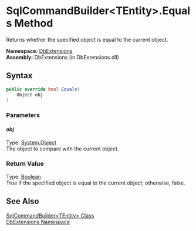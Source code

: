 SqlCommandBuilder&lt;TEntity>.Equals Method
===========================================
Returns whether the specified object is equal to the current object.

**Namespace:** [DbExtensions][1]  
**Assembly:** DbExtensions (in DbExtensions.dll)

Syntax
------

```csharp
public override bool Equals(
	Object obj
)
```

### Parameters

#### *obj*
Type: [System.Object][2]  
The object to compare with the current object.

### Return Value
Type: [Boolean][3]  
True if the specified object is equal to the current object; otherwise, false.

See Also
--------
[SqlCommandBuilder&lt;TEntity> Class][4]  
[DbExtensions Namespace][1]  

[1]: ../README.md
[2]: http://msdn.microsoft.com/en-us/library/e5kfa45b
[3]: http://msdn.microsoft.com/en-us/library/a28wyd50
[4]: README.md